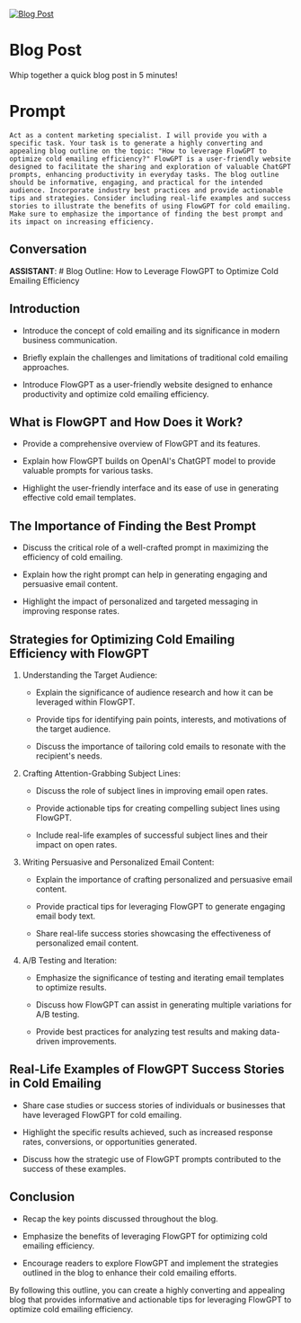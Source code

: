 
[![Blog Post](https://flow-prompt-covers.s3.us-west-1.amazonaws.com/icon/Abstract/i3.png)]()
# Blog Post 
Whip together a quick blog post in 5 minutes!

# Prompt

```
Act as a content marketing specialist. I will provide you with a specific task. Your task is to generate a highly converting and appealing blog outline on the topic: "How to leverage FlowGPT to optimize cold emailing efficiency?" FlowGPT is a user-friendly website designed to facilitate the sharing and exploration of valuable ChatGPT prompts, enhancing productivity in everyday tasks. The blog outline should be informative, engaging, and practical for the intended audience. Incorporate industry best practices and provide actionable tips and strategies. Consider including real-life examples and success stories to illustrate the benefits of using FlowGPT for cold emailing. Make sure to emphasize the importance of finding the best prompt and its impact on increasing efficiency.
```

## Conversation

**ASSISTANT**: # Blog Outline: How to Leverage FlowGPT to Optimize Cold Emailing Efficiency



## Introduction

- Introduce the concept of cold emailing and its significance in modern business communication.

- Briefly explain the challenges and limitations of traditional cold emailing approaches.

- Introduce FlowGPT as a user-friendly website designed to enhance productivity and optimize cold emailing efficiency.



## What is FlowGPT and How Does it Work?

- Provide a comprehensive overview of FlowGPT and its features.

- Explain how FlowGPT builds on OpenAI's ChatGPT model to provide valuable prompts for various tasks.

- Highlight the user-friendly interface and its ease of use in generating effective cold email templates.



## The Importance of Finding the Best Prompt

- Discuss the critical role of a well-crafted prompt in maximizing the efficiency of cold emailing.

- Explain how the right prompt can help in generating engaging and persuasive email content.

- Highlight the impact of personalized and targeted messaging in improving response rates.



## Strategies for Optimizing Cold Emailing Efficiency with FlowGPT

1. Understanding the Target Audience:

   - Explain the significance of audience research and how it can be leveraged within FlowGPT.

   - Provide tips for identifying pain points, interests, and motivations of the target audience.

   - Discuss the importance of tailoring cold emails to resonate with the recipient's needs.



2. Crafting Attention-Grabbing Subject Lines:

   - Discuss the role of subject lines in improving email open rates.

   - Provide actionable tips for creating compelling subject lines using FlowGPT.

   - Include real-life examples of successful subject lines and their impact on open rates.



3. Writing Persuasive and Personalized Email Content:

   - Explain the importance of crafting personalized and persuasive email content.

   - Provide practical tips for leveraging FlowGPT to generate engaging email body text.

   - Share real-life success stories showcasing the effectiveness of personalized email content.



4. A/B Testing and Iteration:

   - Emphasize the significance of testing and iterating email templates to optimize results.

   - Discuss how FlowGPT can assist in generating multiple variations for A/B testing.

   - Provide best practices for analyzing test results and making data-driven improvements.



## Real-Life Examples of FlowGPT Success Stories in Cold Emailing

- Share case studies or success stories of individuals or businesses that have leveraged FlowGPT for cold emailing.

- Highlight the specific results achieved, such as increased response rates, conversions, or opportunities generated.

- Discuss how the strategic use of FlowGPT prompts contributed to the success of these examples.



## Conclusion

- Recap the key points discussed throughout the blog.

- Emphasize the benefits of leveraging FlowGPT for optimizing cold emailing efficiency.

- Encourage readers to explore FlowGPT and implement the strategies outlined in the blog to enhance their cold emailing efforts.



By following this outline, you can create a highly converting and appealing blog that provides informative and actionable tips for leveraging FlowGPT to optimize cold emailing efficiency.


